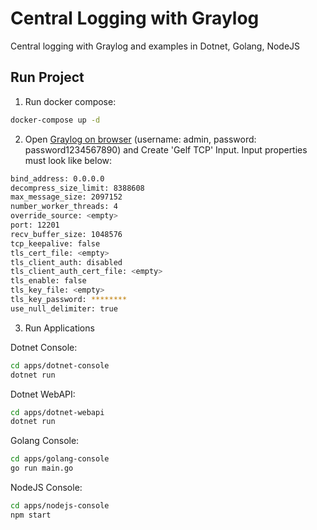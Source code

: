 # Central Logging with Graylog

Central logging with Graylog and examples in Dotnet, Golang, NodeJS

## Run Project

1. Run docker compose:

```sh
docker-compose up -d
```

2. Open [Graylog on browser](http://localhost:9000) (username: admin, password: password1234567890) and Create 'Gelf TCP' Input. Input properties must look like below:

```sh
bind_address: 0.0.0.0
decompress_size_limit: 8388608
max_message_size: 2097152
number_worker_threads: 4
override_source: <empty>
port: 12201
recv_buffer_size: 1048576
tcp_keepalive: false
tls_cert_file: <empty>
tls_client_auth: disabled
tls_client_auth_cert_file: <empty>
tls_enable: false
tls_key_file: <empty>
tls_key_password: ********
use_null_delimiter: true
```

3. Run Applications

Dotnet Console:
```sh
cd apps/dotnet-console
dotnet run
```

Dotnet WebAPI:
```sh
cd apps/dotnet-webapi
dotnet run
```

Golang Console:
```sh
cd apps/golang-console
go run main.go
``` 

NodeJS Console:
```sh
cd apps/nodejs-console
npm start
``` 